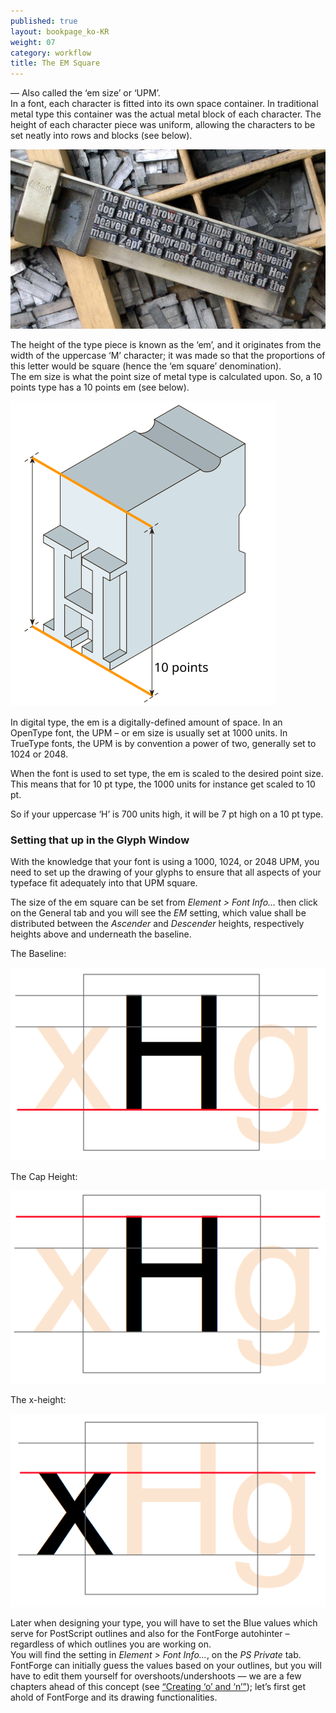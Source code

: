 ```yaml
---
published: true
layout: bookpage_ko-KR
weight: 07
category: workflow
title: The EM Square
---
```


&mdash; Also called the ‘em size’ or ‘UPM’.  
In a font, each character is fitted into its own space container. In traditional metal type this
container was the actual metal block of each character. The height of each character piece was
uniform, allowing the characters to be set neatly into rows and blocks (see below).

<img src="images/MetalTypeZoomIn.JPG" alt>

The height of the type piece is known as the ‘em’, and it originates from the width of the uppercase
‘M’ character; it was made so that the proportions of this letter would be square (hence the ‘em
square’ denomination).  
The em size is what the point size of metal type is calculated upon. So, a 10 points type has a 10
points em (see below).
 
<img src="images/em-metal-type.svg" alt>

In digital type, the em is a digitally-defined amount of space. In an OpenType font, the UPM &ndash;
or em size is usually set at 1000 units. In TrueType fonts, the UPM is by convention a power of two,
generally set to 1024 or 2048.

When the font is used to set type, the em is scaled to the desired point size. This means that for
10 pt type, the 1000 units for instance get scaled to 10 pt.

So if your uppercase ‘H’ is 700 units high, it will be 7 pt high on a 10 pt type.

### Setting that up in the Glyph Window

With the knowledge that your font is using a 1000, 1024, or 2048 UPM, you need to set up the drawing
of your glyphs to ensure that all aspects of your typeface fit adequately into that UPM square.

The size of the em square can be set from *Element > Font Info&hellip;* then click on the General
tab and you will see the *EM* setting, which value shall be distributed between the *Ascender* and
*Descender* heights, respectively heights above and underneath the baseline.

The Baseline:

<img src="images/baseline.png" alt>

The Cap Height:

<img src="images/capheight.png" alt>

The x-height:

<img src="images/xheight.png" alt>

Later when designing your type, you will have to set the Blue values which serve for PostScript
outlines and also for the FontForge autohinter &ndash; regardless of which outlines you are working
on.  
You will find the setting in *Element > Font Info&hellip;*, on the *PS Private* tab. FontForge can
initially guess the values based on your outlines, but you will have to edit them yourself for
overshoots/undershoots &mdash; we are a few chapters ahead of this concept (see 
[“Creating ‘o’ and ‘n’”]); let’s first get ahold of FontForge and its drawing functionalities.

[“Creating ‘o’ and ‘n’”]: Creating_o_and_n.html